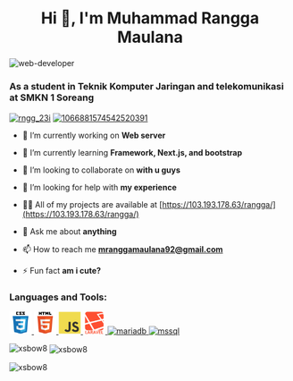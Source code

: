 <h1 align="center">Hi 👋, I'm Muhammad Rangga Maulana</h1>
<img align="center" margin="left" alt="web-developer" widht=100% src="https://media.giphy.com/media/v1.Y2lkPTc5MGI3NjExYnRpNnJncHNtOTEzbDc0NWJvZ3dyZW5pdDJjdnZ0azE3NTRuczBmOSZlcD12MV9naWZzX3NlYXJjaCZjdD1n/EyiufcIwTdF35pNIFS/giphy.gif">
<h3 align="left">As a student in Teknik Komputer Jaringan and telekomunikasi at SMKN 1 Soreang</h3>
<p align="left">
<a href="https://instagram.com/rngg_23i" target="blank"><img align="center" src="https://raw.githubusercontent.com/rahuldkjain/github-profile-readme-generator/master/src/images/icons/Social/instagram.svg" alt="rngg_23i" height="30" width="40" /></a>
<a href="https://discord.gg/1066881574542520391" target="blank"><img align="center" src="https://raw.githubusercontent.com/rahuldkjain/github-profile-readme-generator/master/src/images/icons/Social/discord.svg" alt="1066881574542520391" height="30" width="40" /></a>
</p>




- 🔭 I’m currently working on **Web server**

- 🌱 I’m currently learning **Framework, Next.js, and bootstrap**

- 👯 I’m looking to collaborate on **with u guys**

- 🤝 I’m looking for help with **my experience**

- 👨‍💻 All of my projects are available at [https://103.193.178.63/rangga/](https://103.193.178.63/rangga/)

- 💬 Ask me about **anything**

- 📫 How to reach me **mranggamaulana92@gmail.com**

- ⚡ Fun fact **am i cute?**



<h3 align="left">Languages and Tools:</h3>
<p align="left"> <a href="https://www.w3schools.com/css/" target="_blank" rel="noreferrer"> <img src="https://raw.githubusercontent.com/devicons/devicon/master/icons/css3/css3-original-wordmark.svg" alt="css3" width="40" height="40"/> </a> <a href="https://www.w3.org/html/" target="_blank" rel="noreferrer"> <img src="https://raw.githubusercontent.com/devicons/devicon/master/icons/html5/html5-original-wordmark.svg" alt="html5" width="40" height="40"/> </a> <a href="https://developer.mozilla.org/en-US/docs/Web/JavaScript" target="_blank" rel="noreferrer"> <img src="https://raw.githubusercontent.com/devicons/devicon/master/icons/javascript/javascript-original.svg" alt="javascript" width="40" height="40"/> </a> <a href="https://laravel.com/" target="_blank" rel="noreferrer"> <img src="https://raw.githubusercontent.com/devicons/devicon/master/icons/laravel/laravel-plain-wordmark.svg" alt="laravel" width="40" height="40"/> </a> <a href="https://mariadb.org/" target="_blank" rel="noreferrer"> <img src="https://www.vectorlogo.zone/logos/mariadb/mariadb-icon.svg" alt="mariadb" width="40" height="40"/> </a> <a href="https://www.microsoft.com/en-us/sql-server" target="_blank" rel="noreferrer"> <img src="https://www.svgrepo.com/show/303229/microsoft-sql-server-logo.svg" alt="mssql" width="40" height="40"/> </a> </p>

<p><img align="left" src="https://github-readme-stats.vercel.app/api/top-langs?username=xsbow8&show_icons=true&locale=en&layout=compact" alt="xsbow8" /></p>

<p>&nbsp;<img align="center" src="https://github-readme-stats.vercel.app/api?username=xsbow8&show_icons=true&locale=en" alt="xsbow8" /></p>

<p><img align="center" src="https://github-readme-streak-stats.herokuapp.com/?user=xsbow8&" alt="xsbow8" /></p>
